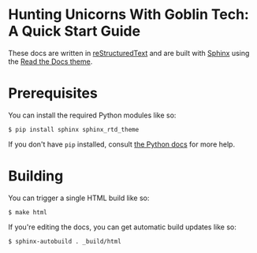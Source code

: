 # Hunting Unicorns With Goblin Tech: A Quick Start Guide

These docs are written in [reStructuredText](http://sphinx-doc.org/rest.html) and are built with [Sphinx](http://www.sphinx-doc.org/) using the [Read the Docs theme](https://github.com/snide/sphinx_rtd_theme).

# Prerequisites

You can install the required Python modules like so:

```
$ pip install sphinx sphinx_rtd_theme
```

If you don't have `pip` installed, consult [the Python docs](https://packaging.python.org/installing/) for more help.

# Building

You can trigger a single HTML build like so:

```
$ make html
```

If you're editing the docs, you can get automatic build updates like so:

```
$ sphinx-autobuild . _build/html
```

